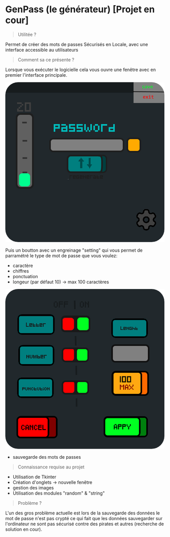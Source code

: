 # GenPass (le générateur) [Projet en cour]

> Utilitée ?

Permet de créer des mots de passes Sécurisés 
en Locale, avec une interface accessible au utilisateurs

> Comment sa ce présente ?

Lorsque vous exécuter le logicielle cela
vous ouvre une fenêtre avec en premier l'interface principale.

![main](https://github.com/oxyblade-1/GenPass/blob/main/maquette/main.png)

Puis un boutton avec un engreinage "setting" qui vous permet de parramétré
le type de mot de passe que vous voulez:
* caractère
* chiffres
* ponctuation
* longeur (par défaut 10) -> max 100 caractères

![setting](https://github.com/oxyblade-1/GenPass/blob/main/maquette/setting.png)

* sauvegarde des mots de passes

> Connaissance requise au projet

* Utilisation de Tkinter
* Création d'onglets -> nouvelle fenêtre 
* gestion des images
* Utilisation des modules "random" & "string"

> Problème ?

L'un des gros problème actuelle est lors de la sauvegarde des données le mot de passe n'est pas crypté ce qui fait que les données sauvegarder sur l'ordinateur ne sont pas sécurisé contre des pirates et autres (recherche de solution en cour).
